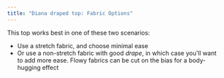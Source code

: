 ```yaml
---
title: "Diana draped top: Fabric Options"
---
```


This top works best in one of these two scenarios:

- Use a stretch fabric, and choose minimal ease
- Or use a non-stretch fabric with good _drape_, in which case you'll want to add more ease. Flowy fabrics can be cut on the bias for a body-hugging effect
